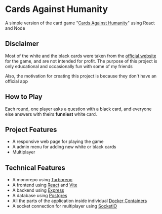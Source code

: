 # Cards Against Humanity

A simple version of the card game "[Cards Against Humanity](https://www.cardsagainsthumanity.com/)" using React and Node

## Disclaimer

Most of the white and the black cards were taken from the [official website](https://www.cardsagainsthumanity.com/) for the game, and are not intended for profit. The purpose of this project is only educational and occasionally fun with some of my friends

Also, the motivation for creating this project is because they don't have an official app

## How to Play

Each round, one player asks a question with a black card, and everyone else answers with theirs **funniest** white card.

## Project Features

- A responsive web page for playing the game
- A admin menu for adding new white or black cards
- Multiplayer

## Technical Features

- A monorepo using [Turborepo](https://turbo.build/repo)
- A frontend using [React](https://reactjs.org/) and [Vite](https://vitejs.dev/)
- A backend using [Express](https://expressjs.com/)
- A database using [Postgres](https://www.postgresql.org/)
- All the parts of the application inside individual [Docker Containers](https://www.docker.com/)
- A socket connection for multiplayer using [SocketIO](https://socket.io/)
